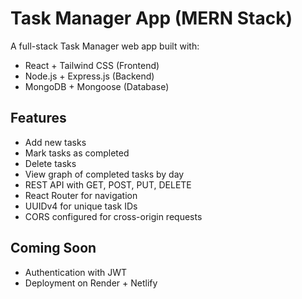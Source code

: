 # Task Manager App (MERN Stack)

A full-stack Task Manager web app built with:

- React + Tailwind CSS (Frontend)
- Node.js + Express.js (Backend)
- MongoDB + Mongoose (Database)

## Features
- Add new tasks
- Mark tasks as completed
- Delete tasks
- View graph of completed tasks by day
- REST API with GET, POST, PUT, DELETE
- React Router for navigation
- UUIDv4 for unique task IDs
- CORS configured for cross-origin requests

## Coming Soon
- Authentication with JWT
- Deployment on Render + Netlify

